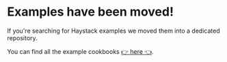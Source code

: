 # Examples have been moved!

If you're searching for Haystack examples we moved them into a dedicated repository.

You can find all the example cookbooks [👉 here 👈](https://github.com/deepset-ai/haystack-cookbook/).

